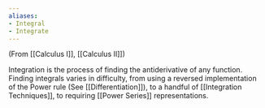 ```yaml
---
aliases:
- Integral
- Integrate
---
```

(From [[Calculus I]], [[Calculus II]])

Integration is the process of finding the antiderivative of any function. Finding integrals varies in difficulty, from using a reversed implementation of the Power rule (See [[Differentiation]]), to a handful of [[Integration Techniques]], to requiring [[Power Series]] representations.